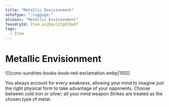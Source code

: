```yaml
---
title: "Metallic Envisionment"
noteType: ":luggage:"
aliases: "Metallic Envisionment"
foundryId: Item.os2Dqvl2Jg818o5f
tags:
  - Item
---
```


# Metallic Envisionment
![[icons-sundries-books-book-red-exclamation.webp|150]]

You always account for every weakness, allowing your mind to imagine just the right physical form to take advantage of your opponents. Choose between cold iron or silver; all your mind weapon Strikes are treated as the chosen type of metal.
